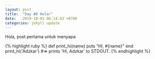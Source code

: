```yaml
---
layout: post
title:  "Day #0 Hola!"
date:   2019-10-02 06:14:43 +0700
categories: jekyll update
---
```

Hola, post pertama untuk menyapa

{% highlight ruby %}
def print_hi(name)
  puts "Hi, #{name}"
end
print_hi('Adzkar')
#=> prints 'Hi, Adzkar' to STDOUT.
{% endhighlight %}

<!-- Check out the [Jekyll docs][jekyll-docs] for more info on how to get the most out of Jekyll. File all bugs/feature requests at [Jekyll’s GitHub repo][jekyll-gh]. If you have questions, you can ask them on [Jekyll Talk][jekyll-talk]. -->

<!-- [jekyll-docs]: https://jekyllrb.com/docs/home
[jekyll-gh]:   https://github.com/jekyll/jekyll
[jekyll-talk]: https://talk.jekyllrb.com/ -->
